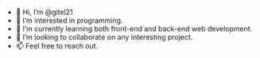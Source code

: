 - 👋 Hi, I’m @gitel21
- 👀 I’m interested in programming.
- 🌱 I’m currently learning both front-end and back-end web development. 
- 💞️ I’m looking to collaborate on any interesting project.
- 📫 Feel free to reach out.

<!---
gitel21/gitel21 is a ✨ special ✨ repository.
--->
